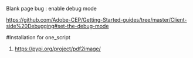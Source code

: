 Blank page bug
: enable debug mode

https://github.com/Adobe-CEP/Getting-Started-guides/tree/master/Client-side%20Debugging#set-the-debug-mode


#Installation for one_script
1. https://pypi.org/project/pdf2image/